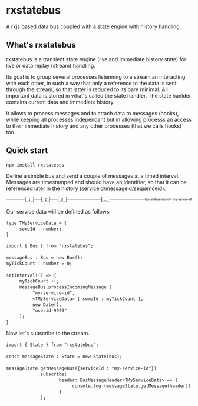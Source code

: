 # rxstatebus
A rxjs based data bus coupled with a state engine with history handling.

## What's rxstatebus 
rxstatebus is a transient state engine (live and immediate history state) for live or data replay (stream) handling. 

Its goal is to group several processes listenning to a stream an interacting with each other, in such a way that only a reference to the data is sent through the stream, so that latter is reduced to its bare minimal. All important data is stored in what's called the state handler. The state hanlder contains current data and immediate history.

It allows to process messages and to attach data to messages (hooks), while keeping all processes independant but in allowing processs an access to their immediate history and any other processes (that we calls hooks) too.

## Quick start

```
npm install rxstatebus
```

Define a simple bus and send a couple of messages at a timed interval. Messages are timestamped and should have an identifier, so that it can be referenced later in the history (serviceid/messageid/sequenceid).  

![Alt text](img/rxstatebus-main.png?raw=true "Simplest bus")

Our service data will be defined as follows

```
type TMyServiceData = {
     someId : number;
}
```

```
import { Bus } from "rxstatebus";

messageBus : Bus = new Bus();
myTickCount : number = 0;

setInterval(() => { 
     myTickCount ++;
     messageBus.processIncomingMessage (
          "my-service-id", 
          <TMyServiceData> { someId : myTickCount }, 
          new Date(), 
          "userid-9999"
     ); 
}
```

Now let's subscribe to the stream.

```
import { State } from "rxstatebus";

const messageState : State = new State(bus);

messageState.getMessageBus({serviceId : "my-service-id"})
            .subscribe(
                    header: BusMessageHeader<TMyServiceData> => {
                         console.log (messageState.getMessage(header))
                    }
             );
```


